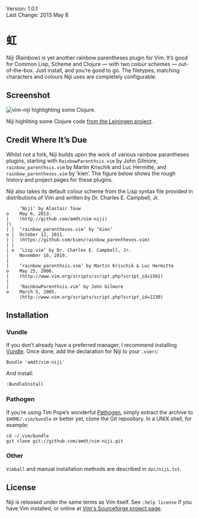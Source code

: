 Version: 1.0.1  
Last Change: 2013 May 8

虹
=

Niji (Rainbow) is yet another rainbow parentheses plugin for Vim. It’s
good for Common Lisp, Scheme and Clojure — with two colour schemes —
out-of-the-box. Just install, and you’re good to go. The filetypes, matching
characters and colours Niji uses are completely configurable.

Screenshot
----------

![vim-niji highlighting some Clojure.](https://dl.dropboxusercontent.com/u/25248920/vim-niji.png)

Niji highliting some Clojure code [from the Leiningen project](https://github.com/technomancy/leiningen/blob/master/src/leiningen/new.clj).

Credit Where It’s Due
---------------------

Whilst not a fork, Niji builds upon the work of various rainbow parantheses
plugins, starting with `RainbowParenthsis.vim` by John Gilmore,
`rainbow_parenthsis.vim` by Martin Krischik and Luc Hermitte, and
`rainbow_parentheses.vim` by ‘kien’. The figure below shows the rough history
and project pages for these plugins.

Niji also takes its default colour scheme from the Lisp syntax file provided
in distributions of Vim and written by Dr. Charles E. Campbell, Jr.

```
     ‘Niji’ by Alastair Touw
o    May 6, 2013.
|    (http://github.com/amdt/vim-niji)
|\
| |  ‘rainbow_parentheses.vim’ by ‘kien’
o |  October 12, 2011.
| |  (https://github.com/kien/rainbow_parentheses.vim)
| |
| o  ‘Lisp.vim’ by Dr. Charles E. Campbell, Jr.
|    November 16, 2010.
|
|    ‘rainbow_parenthsis.vim’ by Martin Krischik & Luc Hermitte
o    May 25, 2006.
|    (http://www.vim.org/scripts/script.php?script_id=1561)
|
|    ‘RainbowParenthsis.vim’ by John Gilmore
o    March 5, 2005.
     (http://www.vim.org/scripts/script.php?script_id=1230)
```

Installation
------------

### Vundle

If you don’t already have a preferred manager, I recommend installing
[Vundle](http://github.com/gmarik/vundle). Once done, add the declaration for
Niji to your `.vimrc`:

```vim
Bundle 'amdt/vim-niji'
```

And install:

```vim
:BundleInstall
```

### Pathogen

If you’re using Tim Pope’s wonderful
[Pathogen](http://github.com/tpope/vim-pathogen), simply extract the archive
to `$HOME/.vim/bundle` or better yet, clone the Git repository. In a UNIX
shell, for example:

```Shell
cd ~/.vim/bundle
git clone git://github.com/amdt/vim-niji.git
```

### Other

`Vimball` and manual installation methods are described in `doc/niji.txt`.

License
-------

Niji is released under the same terms as Vim itself. See `:help license` if
you have Vim installed, or online at [Vim's Sourceforge project page](http://vimdoc.sourceforge.net/htmldoc/uganda.html#license).
